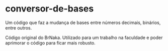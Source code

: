 # conversor-de-bases
Um código que faz a mudança de bases entre números decimais, binários, entre outros.

Código original do BrNaka. Utilizado para um trabalho na faculdade e poder aprimorar o código para ficar mais robusto.
